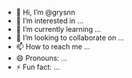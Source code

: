- 👋 Hi, I’m @grysnn
- 👀 I’m interested in ...
- 🌱 I’m currently learning ...
- 💞️ I’m looking to collaborate on ...
- 📫 How to reach me ...
- 😄 Pronouns: ...
- ⚡ Fun fact: ...

<!---
grysnn/grysnn is a ✨ special ✨ repository because its `README.md` (this file) appears on your GitHub profile.
You can click the Preview link to take a look at your changes.
--->
